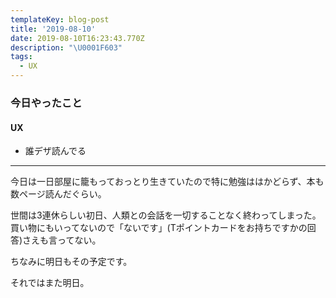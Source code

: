 ```yaml
---
templateKey: blog-post
title: '2019-08-10'
date: 2019-08-10T16:23:43.770Z
description: "\U0001F603"
tags:
  - UX
---
```

### 今日やったこと
#### UX
* 誰デザ読んでる


-----


今日は一日部屋に籠もっておっとり生きていたので特に勉強ははかどらず、本も数ページ読んだぐらい。

世間は3連休らしい初日、人類との会話を一切することなく終わってしまった。買い物にもいってないので「ないです」(Tポイントカードをお持ちですかの回答)さえも言ってない。

ちなみに明日もその予定です。

それではまた明日。
